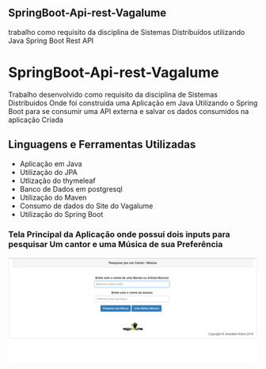 ## SpringBoot-Api-rest-Vagalume
trabalho como requisito da disciplina de Sistemas Distribuídos utilizando Java Spring Boot Rest API

# SpringBoot-Api-rest-Vagalume</dt>
  Trabalho desenvolvido como requisito da disciplina de Sistemas Distribuidos Onde foi construida uma Aplicação em Java Utilizando o    Spring Boot para se consumir uma API externa e salvar os dados consumidos na aplicação Criada</dd>
  
## Linguagens e Ferramentas Utilizadas
* Aplicação em Java
* Utilização do JPA
* Utlização do thymeleaf
* Banco de Dados em postgresql
* Utilização do Maven
* Consumo de dados do Site do Vagalume
* Utilização do Spring Boot


### Tela Principal da Aplicação onde possui dois inputs para pesquisar Um cantor e uma Música de sua Preferência

![](https://github.com/JhonatanNobreBarboza/SpringBoot-Api-rest-Vagalume/blob/master/imgensGit/telaForm.PNG?raw=true)

